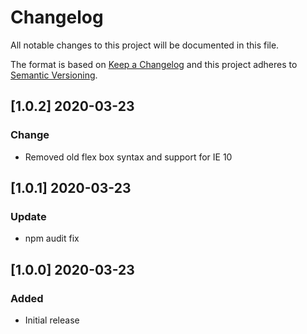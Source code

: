 # Changelog
All notable changes to this project will be documented in this file.

The format is based on [Keep a Changelog](http://keepachangelog.com/en/1.0.0/)
and this project adheres to [Semantic Versioning](http://semver.org/spec/v2.0.0.html).

## [1.0.2] 2020-03-23
### Change
- Removed old flex box syntax and support for IE 10

## [1.0.1] 2020-03-23
### Update
- npm audit fix

## [1.0.0] 2020-03-23
### Added
- Initial release
